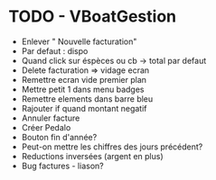 TODO - VBoatGestion
=========

* Enlever " Nouvelle facturation"
* Par defaut : dispo
* Quand click sur éspèces ou cb -> total par defaut
* Delete facturation => vidage ecran
* Remettre ecran vide premier plan
* Mettre petit 1 dans menu badges
* Remettre elements dans barre bleu
* Rajouter if quand montant negatif
* Annuler facture
* Créer Pedalo
* Bouton fin d'année?
* Peut-on mettre les chiffres des jours précédent?
* Reductions inversées (argent en plus)
* Bug factures - liason?
